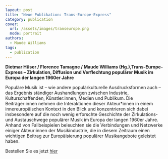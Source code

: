 ```yaml
---
layout: post
title: "Neue Publikation: Trans-Europe-Express"
category: publication
cover:
  url: /assets/images/transeurope.png
  mode: portrait
authors:
  - Maude Williams
tags:
  - publication
---
```


**Dietmar Hüser / Florence Tamagne / Maude Williams (Hg.),Trans-Europe-Express – Zirkulation, Diffusion und Verflechtung populärer Musik im Europa der langen 1960er Jahre**

<!-- more -->

Populäre Musik ist – wie andere populärkulturelle Ausdrucksformen auch – das Ergebnis ständiger Aushandlungen zwischen Industrie, Kulturschaffenden, Künstler:innen, Medien und Publikum. Die Beiträger:innen nehmen die Interaktionen dieser Akteur*innen in einem innereuropäischen Kontext in den Blick und konzentrieren sich dabei insbesondere auf die noch wenig erforschte Geschichte der Zirkulations- und Austauschwege populärer Musik im Europa der langen 1960er Jahre. Anhand von Fallbeispielen beleuchten sie die Verbindungen und Netzwerke einiger Akteur:innen der Musikindustrie, die in diesem Zeitraum einen wichtigen Beitrag zur Europäisierung populärer Musikangebote geleistet haben.

Bestellen Sie es jetzt [hier](https://www.transcript-verlag.de/978-3-8376-5459-2/trans-europe-express-zirkulation-diffusion-und-verflechtung-populaerer-musik-im-europa-der-langen-1960er-jahre/?c=310000013)

